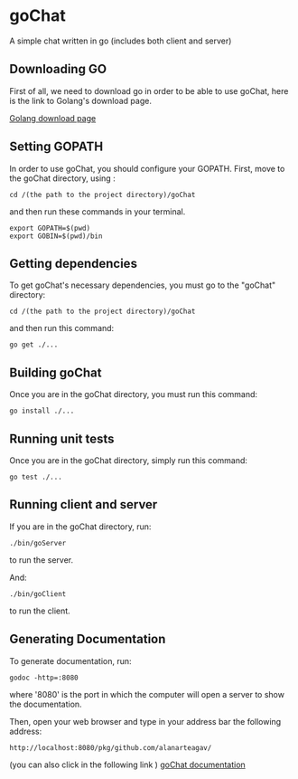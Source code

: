 # goChat
A simple chat written in go (includes both client and server)

## Downloading GO

First of all, we need to download go in order to be able to
use goChat, here is the link to Golang's download page.

[Golang download page](https://golang.org/dl/)

## Setting GOPATH

In order to use goChat, you should configure your GOPATH.
First, move to the goChat directory, using :

```
cd /(the path to the project directory)/goChat
```

and then run these commands in your terminal.
```
export GOPATH=$(pwd)
export GOBIN=$(pwd)/bin
```

## Getting dependencies

To get goChat's necessary dependencies, you must go to the "goChat" directory:
```
cd /(the path to the project directory)/goChat
```

and then run this command:
```
go get ./...
```

## Building goChat

Once you are in the goChat directory, you must run this command:
```
go install ./...
```

## Running unit tests

Once you are in the goChat directory, simply run this command:
```
go test ./...
```

## Running client and server

If you are in the goChat directory, run:
```
./bin/goServer
```
to run the server.

And:
```
./bin/goClient
```
to run the client.

## Generating Documentation

To generate documentation, run:
```
godoc -http=:8080
```
where '8080' is the port in which the computer will open a server to
show the documentation.

Then, open your web browser and type in your address bar the following
address:
```
http://localhost:8080/pkg/github.com/alanarteagav/
```
(you can also click in the following link )
[goChat documentation](http://localhost:8080/pkg/github.com/alanarteagav/)
